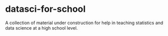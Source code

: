 # datasci-for-school
A collection of material under construction for help in teaching statistics and data science at a high school level.
